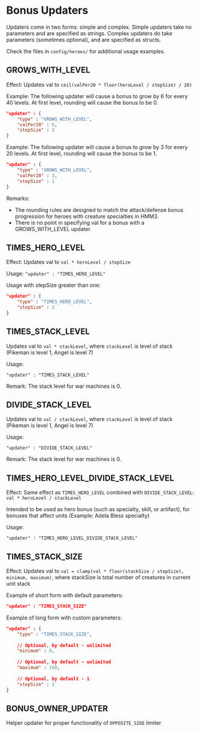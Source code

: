 # Bonus Updaters

Updaters come in two forms: simple and complex. Simple updaters take no
parameters and are specified as strings. Complex updaters do take
parameters (sometimes optional), and are specified as structs.

Check the files in `config/heroes/` for additional usage examples.

## GROWS_WITH_LEVEL

Effect: Updates val to `ceil(valPer20 * floor(heroLevel / stepSize) / 20)`

Example: The following updater will cause a bonus to grow by 6 for every 40 levels. At first level, rounding will cause the bonus to be 0.

```json
"updater" : {
    "type" : "GROWS_WITH_LEVEL",
    "valPer20" : 6,
    "stepSize" : 2
}
```

Example: The following updater will cause a bonus to grow by 3 for every 20 levels. At first level, rounding will cause the bonus to be 1.

```json
"updater" : {
    "type" : "GROWS_WITH_LEVEL",
    "valPer20" : 3,
    "stepSize" : 1
}
```

Remarks:

- The rounding rules are designed to match the attack/defense bonus progression for heroes with creature specialties in HMM3.
- There is no point in specifying val for a bonus with a GROWS_WITH_LEVEL updater.

## TIMES_HERO_LEVEL

Effect: Updates val to `val * heroLevel / stepSize`

Usage: `"updater" : "TIMES_HERO_LEVEL"`

Usage with stepSize greater than one:

```json
"updater" : {
    "type" : "TIMES_HERO_LEVEL",
    "stepSize" : 2
}
```

## TIMES_STACK_LEVEL

Updates val to `val * stackLevel`, where `stackLevel` is level of stack (Pikeman is level 1, Angel is level 7)

Usage:

`"updater" : "TIMES_STACK_LEVEL"`

Remark: The stack level for war machines is 0.

## DIVIDE_STACK_LEVEL

Updates val to `val / stackLevel`, where `stackLevel` is level of stack (Pikeman is level 1, Angel is level 7)

Usage:

`"updater" : "DIVIDE_STACK_LEVEL"`

Remark: The stack level for war machines is 0.

## TIMES_HERO_LEVEL_DIVIDE_STACK_LEVEL

Effect: Same effect as `TIMES_HERO_LEVEL` combined with `DIVIDE_STACK_LEVEL`: `val * heroLevel / stackLevel`

Intended to be used as hero bonus (such as specialty, skill, or artifact), for bonuses that affect units (Example: Adela Bless specialty)

Usage:

`"updater" : "TIMES_HERO_LEVEL_DIVIDE_STACK_LEVEL"`

## TIMES_STACK_SIZE

Effect: Updates val to `val = clamp(val * floor(stackSize / stepSize), minimum, maximum)`, where stackSize is total number of creatures in current unit stack

Example of short form with default parameters:

```json
"updater" : "TIMES_STACK_SIZE"
```

Example of long form with custom parameters:

```json
"updater" : {
    "type" : "TIMES_STACK_SIZE",
    
    // Optional, by default - unlimited
    "minimum" : 0,
    
    // Optional, by default - unlimited
    "maximum" : 100,
    
    // Optional, by default - 1
    "stepSize" : 2
}
```

## BONUS_OWNER_UPDATER

Helper updater for proper functionality of `OPPOSITE_SIDE` limiter
